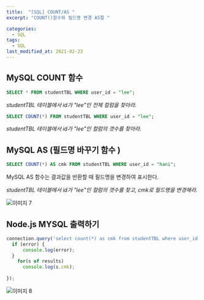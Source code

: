 ```yaml
---
title:  "[SQL] COUNT/AS "
excerpt: "COUNT()함수와 필드명 변경 AS절 "

categories:
  - SQL
tags:
  - SQL
last_modified_at: 2021-02-23
---
```


## MySQL COUNT 함수 

```sql
SELECT * FROM studentTBL WHERE user_id = "lee";
```

*studentTBL 테이블에서 id가 "lee"인 전체 컬럼을 찾아라.*



```sql
SELECT COUNT(*) FROM studentTBL WHERE user_id = "lee";
```

*studentTBL 테이블에서 id가 "lee"인 컬럼의 갯수를 찾아라.*





## MySQL AS (필드명 바꾸기 함수 )

```sql
SELECT COUNT(*) AS cmk FROM studentTBL WHERE user_id = "hani";
```

MySQL AS 함수는 결과값을 반환할 때 필드명을 변경하여 표시한다.

*studentTBL 테이블에서 id가 "lee"인 컬럼의 갯수를 찾고, cmk로 필드명을 변경해라.*



![이미지 7](https://user-images.githubusercontent.com/76821963/108738125-a0d77e80-7576-11eb-89d7-0d610498f038.png)





## Node.js MYSQL 출력하기

```javascript
connection.query('select count(*) as cmk from studentTBL where user_id = "hani" and user_pass="hani"', function (error, results, fields) {
  if (error) {
      console.log(error);
  }
    for(s of results)
      console.log(s.cmk);
  
});
```

![이미지 8](https://user-images.githubusercontent.com/76821963/108739335-e47eb800-7577-11eb-9b62-7350dff1adcf.png)

